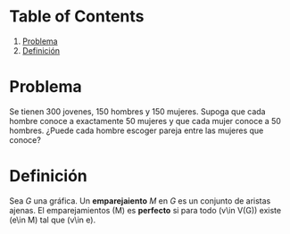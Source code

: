 <script src='https://cdn.mathjax.org/mathjax/latest/MathJax.js?config=TeX-AMS-MML_HTMLorMML'></script> 




# Table of Contents

1.  [Problema](#orgda31252)
2.  [Definición](#org9ff9d16)



<a id="orgda31252"></a>

# Problema

Se tienen 300 jovenes, 150 hombres y 150 mujeres. Supoga que cada
hombre conoce a exactamente 50 mujeres y que cada mujer conoce a 50
hombres. ¿Puede cada hombre escoger pareja entre las mujeres que
conoce?


<a id="org9ff9d16"></a>

# Definición

Sea $G$ una gráfica. Un **emparejaiento** $M$ en $G$ es un
conjunto de aristas ajenas.
El emparejamientos \(M\) es **perfecto** si para todo \(v\in V(G)\)
existe \(e\in M\) tal que \(v\in e\).



